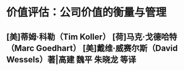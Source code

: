 # 价值评估：公司价值的衡量与管理

## [美]蒂姆·科勒（Tim Koller） [荷]马克·戈德哈特（Marc Goedhart） [美]戴维·威赛尔斯（David Wessels）著|高建 魏平 朱晓龙 等译

